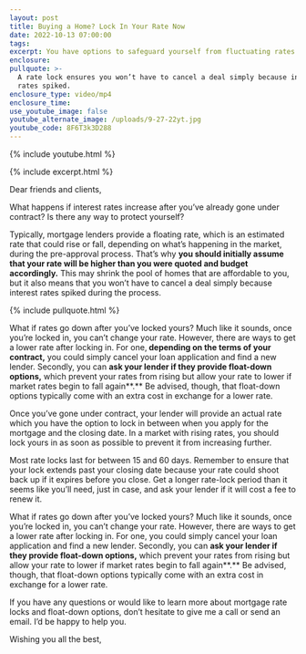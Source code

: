 ```yaml
---
layout: post
title: Buying a Home? Lock In Your Rate Now
date: 2022-10-13 07:00:00
tags:
excerpt: You have options to safeguard yourself from fluctuating rates.
enclosure:
pullquote: >-
  A rate lock ensures you won’t have to cancel a deal simply because interest
  rates spiked.
enclosure_type: video/mp4
enclosure_time:
use_youtube_image: false
youtube_alternate_image: /uploads/9-27-22yt.jpg
youtube_code: 8F6T3k3D288
---
```

{% include youtube.html %}

{% include excerpt.html %}

Dear friends and clients,

What happens if interest rates increase after you’ve already gone under contract? Is there any way to protect yourself?

Typically, mortgage lenders provide a floating rate, which is an estimated rate that could rise or fall, depending on what’s happening in the market, during the pre-approval process. That’s why **you should initially assume that your rate will be higher than you were quoted and budget accordingly.** This may shrink the pool of homes that are affordable to you, but it also means that you won’t have to cancel a deal simply because interest rates spiked during the process.

{% include pullquote.html %}

What if rates go down after you’ve locked yours? Much like it sounds, once you’re locked in, you can’t change your rate. However, there are ways to get a lower rate after locking in. For one,**&nbsp;depending on the terms of your contract,**&nbsp;you could simply cancel your loan application and find a new lender. Secondly, you can&nbsp;**ask your lender if they provide float-down options,**&nbsp;which prevent your rates from rising but allow your rate to lower if market rates begin to fall again**.**&nbsp;Be advised, though, that float-down options typically come with an extra cost in exchange for a lower rate.

Once you’ve gone under contract, your lender will provide an actual rate which you have the option to lock in between when you apply for the mortgage and the closing date. In a market with rising rates, you should lock yours in as soon as possible to prevent it from increasing further.&nbsp;

Most rate locks last for between 15 and 60 days. Remember to ensure that your lock extends past your closing date because your rate could shoot back up if it expires before you close. Get a longer rate-lock period than it seems like you’ll need, just in case, and ask your lender if it will cost a fee to renew it.&nbsp;

What if rates go down after you’ve locked yours? Much like it sounds, once you’re locked in, you can’t change your rate. However, there are ways to get a lower rate after locking in. For one, you could simply cancel your loan application and find a new lender. Secondly, you can **ask your lender if they provide float-down options,** which prevent your rates from rising but allow your rate to lower if market rates begin to fall again**.** Be advised, though, that float-down options typically come with an extra cost in exchange for a lower rate.

If you have any questions or would like to learn more about mortgage rate locks and float-down options, don’t hesitate to give me a call or send an email. I’d be happy to help you.

Wishing you all the best,&nbsp;